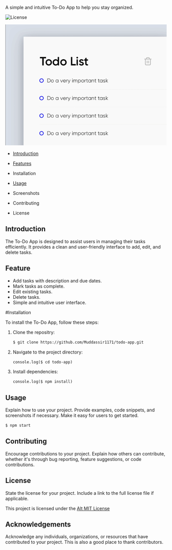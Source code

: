 A simple and intuitive To-Do App to help you stay organized.

<!-- ![License](https://github.com/Muddassir1171/sampleTest/blob/master/LICENSE) -->
![License](https://camo.githubusercontent.com/6552afb9038154d801c50b6e55a76db78a6787a8d6e2b5252a44864503c52887/68747470733a2f2f696d672e736869656c64732e696f2f62616467652f4c6963656e73652d4d49542d626c75652e737667)


![Alt text Gif image](./a.gif)

- [Introduction](https://github.com/muhammadilyas28/CA41/blob/master/readme.md#introduction)
  
- [Features](https://github.com/muhammadilyas28/CA41/blob/master/readme.md#feature)
  
- Installation
- [Usage](https://github.com/muhammadilyas28/CA41/blob/master/readme.md#usage)
- Screenshots
- Contributing
- License
  
Introduction
---
The To-Do App is designed to assist users in managing their tasks efficiently. It provides a clean and user-friendly interface to add, edit, and delete tasks.

Feature
---
- Add tasks with description and due dates.
- Mark tasks as complete.
- Edit existing tasks.
- Delete tasks.
- Simple and intuitive user interface.

#Installation

To install the To-Do App, follow these steps:
1. Clone the repositry:
   
   ```Markdown
   $ git clone https://github.com/Muddassir1171/todo-app.git
   ```
2. Navigate to the project directory:
   
   ```Markdown
   console.log($ cd todo-app)
   ```
   
3. Install dependencies:
   ```Markdown
   console.log($ npm install)
   ```
Usage
---
Explain how to use your project. Provide examples, code snippets, and screenshots if necessary. Make it easy for users to get started.

```bash
$ npm start
```
Contributing
---
Encourage contributions to your project. Explain how others can contribute, whether it's through bug reporting, feature suggestions, or code contributions.

License
---
State the license for your project. Include a link to the full license file if applicable.

This project is licensed under the [Alt MIT License](https://opensource.org/license/mit)

Acknowledgements
---
Acknowledge any individuals, organizations, or resources that have contributed to your project. This is also a good place to thank contributors.